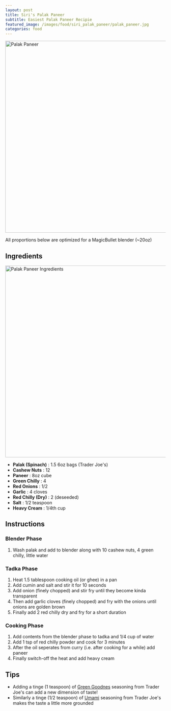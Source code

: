 ```yaml
---
layout: post
title: Siri's Palak Paneer
subtitle: Easiest Palak Paneer Recipie
featured_image: /images/food/siri_palak_paneer/palak_paneer.jpg
categories: food
---
```


<img src="{{ site.baseurl }}/images/food/siri_palak_paneer/palak_paneer.jpg" alt="Palak Paneer" width="600">

All proportions below are optimized for a MagicBullet blender (~20oz)

## Ingredients

<img src="{{ site.baseurl }}/images/food/siri_palak_paneer/ingredients.jpg" alt="Palak Paneer Ingredients" width="600">

- **Palak (Spinach)** : 1.5 6oz bags (Trader Joe's)
- **Cashew Nuts** : 12
- **Paneer** : 8oz cube
- **Green Chilly** : 4
- **Red Onions** : 1/2
- **Garlic** : 4 cloves
- **Red Chilly (Dry)** : 2 (deseeded)
- **Salt** : 1/2 teaspoon
- **Heavy Cream** : 1/4th cup 

## Instructions

### Blender Phase

1. Wash palak and add to blender along with 10 cashew nuts, 4 green chilly, little water

### Tadka Phase
1. Heat 1.5 tablespoon cooking oil (or ghee) in a pan
2. Add cumin and salt and stir it for 10 seconds
3. Add onion (finely chopped) and stir fry until they become kinda transparent
4. Then add garlic cloves (finely chopped) and fry with the onions until onions are golden brown
5. Finally add 2 red chilly dry and fry for a short duration

### Cooking Phase
1. Add contents from the blender phase to tadka and 1/4 cup of water
2. Add 1 tsp of red chilly powder and cook for 3 minutes
3. After the oil seperates from curry (i.e. after cooking for a while) add paneer
4. Finally switch-off the heat and add heavy cream

## Tips

- Adding a tinge (1 teaspoon) of [Green Goodnes](https://www.traderjoes.com/home/products/pdp/green-goddess-seasoning-blend-071294) seasoning from Trader Joe's can add a new dimension of taste!
- Similarly a tinge (1/2 teaspoon) of [Umami](https://www.traderjoes.com/home/products/pdp/tjs-mushroom-company-multipurpose-umami-seasoning-blend-063804) seasoning from Trader Joe's makes the taste a little more grounded
